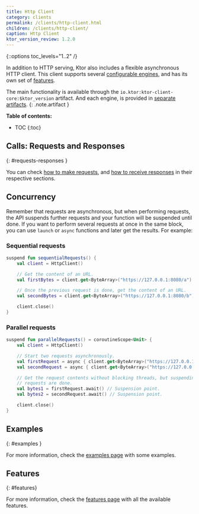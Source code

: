 ```yaml
---
title: Http Client
category: clients
permalink: /clients/http-client.html
children: /clients/http-client/
caption: Http Client
ktor_version_review: 1.2.0
---
```


{::options toc_levels="1..2" /}

In addition to HTTP serving, Ktor also includes a flexible asynchronous HTTP client.
This client supports several [configurable engines](/clients/http-client/engines.html), and has its own set of [features](/clients/http-client/features.html).

The main functionality is available through the `io.ktor:ktor-client-core:$ktor_version` artifact.
And each engine, is provided in [separate artifacts](/clients/http-client/engines.html).
{: .note.artifact }

**Table of contents:**

* TOC
{:toc}

## Calls: Requests and Responses

{: #requests-responses }

You can check [how to make requests](/clients/http-client/calls/requests.html),
and [how to receive responses](/clients/http-client/calls/responses.html) in their respective sections.

## Concurrency

Remember that requests are asynchronous, but when performing requests, the API suspends further requests
and your function will be suspended until done. If you want to perform several requests at once
in the same block, you can use `launch` or `async` functions and later get the results.
For example:

### Sequential requests

```kotlin
suspend fun sequentialRequests() {
    val client = HttpClient()

    // Get the content of an URL.
    val firstBytes = client.get<ByteArray>("https://127.0.0.1:8080/a")

    // Once the previous request is done, get the content of an URL.
    val secondBytes = client.get<ByteArray>("https://127.0.0.1:8080/b")

    client.close()
}
```

### Parallel requests

```kotlin
suspend fun parallelRequests() = coroutineScope<Unit> {
    val client = HttpClient()

    // Start two requests asynchronously.
    val firstRequest = async { client.get<ByteArray>("https://127.0.0.1:8080/a") }
    val secondRequest = async { client.get<ByteArray>("https://127.0.0.1:8080/b") }

    // Get the request contents without blocking threads, but suspending the function until both
    // requests are done.
    val bytes1 = firstRequest.await() // Suspension point.
    val bytes2 = secondRequest.await() // Suspension point.

    client.close()
}
```

## Examples
{: #examples }

For more information, check the [examples page](/clients/http-client/examples.html) with some examples.

## Features
{: #features}

For more information, check the [features page](/clients/http-client/features.html) with all the available features.
